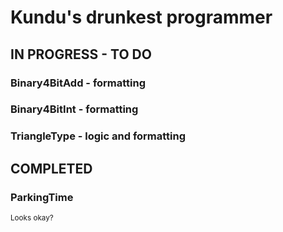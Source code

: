 # Kundu's drunkest programmer


## IN PROGRESS  - TO DO
### Binary4BitAdd - formatting
### Binary4BitInt - formatting
### TriangleType - logic and formatting

## COMPLETED
### ParkingTime


<sub>Looks okay?</sub>
